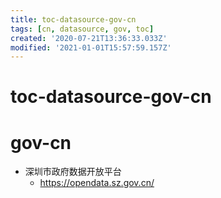 ```yaml
---
title: toc-datasource-gov-cn
tags: [cn, datasource, gov, toc]
created: '2020-07-21T13:36:33.033Z'
modified: '2021-01-01T15:57:59.157Z'
---
```


# toc-datasource-gov-cn

# gov-cn

- 深圳市政府数据开放平台
  - https://opendata.sz.gov.cn/
